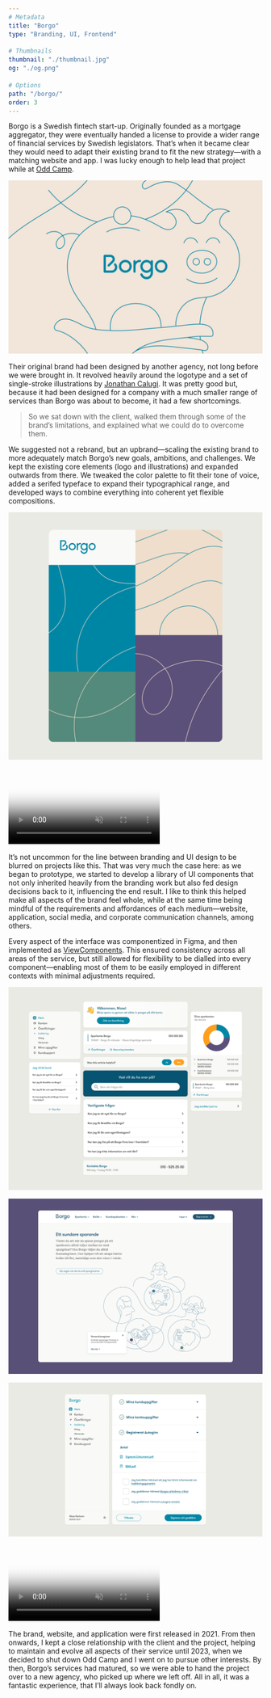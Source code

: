 ```yaml
---
# Metadata
title: "Borgo"
type: "Branding, UI, Frontend"

# Thumbnails
thumbnail: "./thumbnail.jpg"
og: "./og.png"

# Options
path: "/borgo/"
order: 3
---
```


<article role="article">

Borgo is a Swedish fintech start-up. Originally founded as a mortgage aggregator, they were eventually handed a license to provide a wider range of financial services by Swedish legislators. That’s when it became clear they would need to adapt their existing brand to fit the new strategy—with a matching website and app. I was lucky enough to help lead that project while at [Odd Camp](/oddcamp).

</article>

![Borgo logo](images/logo@2x.png)

<article role="article">

Their original brand had been designed by another agency, not long before we were brought in. It revolved heavily around the logotype and a set of single-stroke illustrations by [Jonathan Calugi](https://www.behance.net/Lovers). It was pretty good but, because it had been designed for a company with a much smaller range of services than Borgo was about to become, it had a few shortcomings.

> So we sat down with the client, walked them through some of the brand’s limitations, and explained what we could do to overcome them.

We suggested not a rebrand, but an upbrand—scaling the existing brand to more adequately match Borgo’s new goals, ambitions, and challenges. We kept the existing core elements (logo and illustrations) and expanded outwards from there. We tweaked the color palette to fit their tone of voice, added a serifed typeface to expand their typographical range, and developed ways to combine everything into coherent yet flexible compositions.

</article>

![Patterns made out of details from the illustrations](images/pattern@2x.png)

<video controls muted playsinline preload="metadata" poster="/videos/borgo/brand.png">
  <source src="/videos/borgo/brand.mp4" type="video/mp4" />
</video>

<article role="article">

It’s not uncommon for the line between branding and UI design to be blurred on projects like this. That was very much the case here: as we began to prototype, we started to develop a library of UI components that not only inherited heavily from the branding work but also fed design decisions back to it, influencing the end result. I like to think this helped make all aspects of the brand feel whole, while at the same time being mindful of the requirements and affordances of each medium—website, application, social media, and corporate communication channels, among others.

Every aspect of the interface was componentized in Figma, and then implemented as [ViewComponents](https://viewcomponent.org/). This ensured consistency across all areas of the service, but still allowed for flexibility to be dialled into every component—enabling most of them to be easily employed in different contexts with minimal adjustments required.

</article>

![Some of the UI components designed and developed for Borgo](images/components@2x.png)

![Screenshot from Borgo’s promotional website](images/home@2x.png)

![View of UI components in use inside Borgo’s user dashboard](images/dashboard@2x.png)

<video controls muted playsinline preload="metadata" poster="/videos/borgo/app.png">
  <source src="/videos/borgo/app.mp4" type="video/mp4" />
</video>

<article role="article">

The brand, website, and application were first released in 2021. From then onwards, I kept a close relationship with the client and the project, helping to maintain and evolve all aspects of their service until 2023, when we decided to shut down Odd Camp and I went on to pursue other interests. By then, Borgo’s services had matured, so we were able to hand the project over to a new agency, who picked up where we left off. All in all, it was a fantastic experience, that I’ll always look back fondly on.

</article>